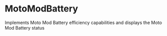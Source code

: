 # MotoModBattery
Implements Moto Mod Battery efficiency capabilities and displays the Moto Mod Battery status
